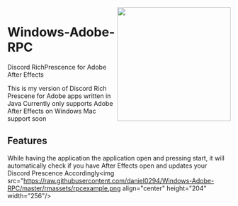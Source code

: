 <img src="https://raw.githubusercontent.com/daniel0294/Windows-Adobe-RPC/master/rmassets/aerpclogo.png" align="right" height="256" width="256"/>

# Windows-Adobe-RPC
Discord RichPrescence for Adobe After Effects

This is my version of Discord Rich Prescene for Adobe apps written in Java
Currently only supports Adobe After Effects on Windows
Mac support soon

## Features
While having the application the application open and pressing start, it will automatically check if you have After Effects open and updates your Discord Prescence Accordingly<img src="https://raw.githubusercontent.com/daniel0294/Windows-Adobe-RPC/master/rmassets/rpcexample.png align="center" height="204" width="256"/>

